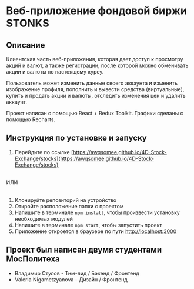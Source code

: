 # Веб-приложение фондовой биржи STONKS

## Описание

Клиентская часть веб-приложения, которая дает доступ к просмотру акций и валют, а также регистрации, после которой можно обменивать акции и валюты по настоящему курсу.

Пользователь может изменить данные своего аккаунта и изменить изображение профиля, пополнить и вывести средства (виртуальные), купить и продать акции и валюты, отследить изменения цен и удалить аккаунт.

Проект написан с помощью React + Redux Toolkit. Графики сделаны с помощью Recharts.

## Инструкция по установке и запуску
1. Перейдите по ссылке [https://awqsomee.github.io/4D-Stock-Exchange/stocks](https://awqsomee.github.io/4D-Stock-Exchange/stocks) 
<br />
ИЛИ
<br />
<br />
   
1. Клонируйте репозиторий на устройство
2. Откройте расположение папки с проектом
3. Напишите в терминале `npm install`, чтобы произвести установку необходимых модулей
4. Напишите в терминале `npm start`, чтобы запустить проект
5. Приложение откроется в браузере по пути [http://localhost:3000](http://localhost:3000)

## Проект был написан двумя студентами МосПолитеха
* Владимир Стулов - Тим-лид / Бэкенд / Фронтенд 
* Valeria Nigametzyanova - Дизайн / Фронтенд
